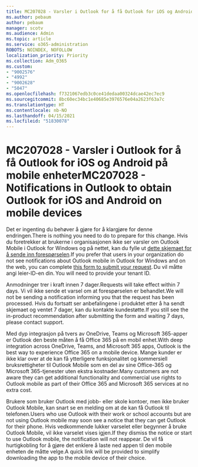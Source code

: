 ```yaml
---
title: MC207028 - Varsler i Outlook for å få Outlook for iOS og Android på mobile enheter
ms.author: pebaum
author: pebaum
manager: scotv
ms.audience: Admin
ms.topic: article
ms.service: o365-administration
ROBOTS: NOINDEX, NOFOLLOW
localization_priority: Priority
ms.collection: Adm_O365
ms.custom:
- "9002576"
- "4992"
- "9002628"
- "5047"
ms.openlocfilehash: f7321067edb3c0ce41dedaa00324dcae42ec7ec9
ms.sourcegitcommit: 8bc60ec34bc1e40685e3976576e04a2623f63a7c
ms.translationtype: HT
ms.contentlocale: nb-NO
ms.lasthandoff: 04/15/2021
ms.locfileid: "51830078"
---
```

# <a name="mc207028---notifications-in-outlook-to-obtain-outlook-for-ios-and-android-on-mobile-devices"></a><span data-ttu-id="11d1f-102">MC207028 - Varsler i Outlook for å få Outlook for iOS og Android på mobile enheter</span><span class="sxs-lookup"><span data-stu-id="11d1f-102">MC207028 - Notifications in Outlook to obtain Outlook for iOS and Android on mobile devices</span></span>

<span data-ttu-id="11d1f-103">Det er ingenting du behøver å gjøre for å klargjøre for denne endringen.</span><span class="sxs-lookup"><span data-stu-id="11d1f-103">There is nothing you need to do to prepare for this change.</span></span> <span data-ttu-id="11d1f-104">Hvis du foretrekker at brukerne i organisasjonen ikke ser varsler om Outlook Mobile i Outlook for Windows og på nettet, kan du fylle ut [dette skjemaet for å sende inn forespørselen](https://aka.ms/MC207028).</span><span class="sxs-lookup"><span data-stu-id="11d1f-104">If you prefer that users in your organization do not see notifications about Outlook mobile in Outlook for Windows and on the web, you can complete [this form to submit your request](https://aka.ms/MC207028).</span></span><span data-ttu-id="11d1f-105"> Du vil måtte angi leier-ID-en din.</span><span class="sxs-lookup"><span data-stu-id="11d1f-105"> You will need to provide your tenant ID.</span></span> 

<span data-ttu-id="11d1f-106">Anmodninger trer i kraft innen 7 dager.</span><span class="sxs-lookup"><span data-stu-id="11d1f-106">Requests will take effect within 7 days.</span></span> <span data-ttu-id="11d1f-107">Vi vil ikke sende et varsel om at forespørselen er behandlet.</span><span class="sxs-lookup"><span data-stu-id="11d1f-107">We will not be sending a notification informing you that the request has been processed.</span></span> <span data-ttu-id="11d1f-108">Hvis du fortsatt ser anbefalingene i produktet etter å ha sendt skjemaet og ventet 7 dager, kan du kontakte kundestøtte.</span><span class="sxs-lookup"><span data-stu-id="11d1f-108">If you still see the in-product recommendation after submitting the form and waiting 7 days, please contact support.</span></span>

<span data-ttu-id="11d1f-109">Med dyp integrasjon på tvers av OneDrive, Teams og Microsoft 365-apper er Outlook den beste måten å få Office 365 på en mobil enhet.</span><span class="sxs-lookup"><span data-stu-id="11d1f-109">With deep integration across OneDrive, Teams, and Microsoft 365 apps, Outlook is the best way to experience Office 365 on a mobile device.</span></span> <span data-ttu-id="11d1f-110">Mange kunder er ikke klar over at de kan få ytterligere funksjonalitet og kommersiell bruksrettigheter til Outlook Mobile som en del av sine Office-365 og Microsoft 365-tjenester uten ekstra kostnader.</span><span class="sxs-lookup"><span data-stu-id="11d1f-110">Many customers are not aware they can get additional functionality and commercial use rights to Outlook mobile as part of their Office 365 and Microsoft 365 services at no extra cost.</span></span>

<span data-ttu-id="11d1f-111">Brukere som bruker Outlook med jobb- eller skole kontoer, men ikke bruker Outlook Mobile, kan snart se en melding om at de kan få Outlook til telefonen.</span><span class="sxs-lookup"><span data-stu-id="11d1f-111">Users who use Outlook with their work or school accounts but are not using Outlook mobile may soon see a notice that they can get Outlook for their phone.</span></span> <span data-ttu-id="11d1f-112">Hvis vedkommende lukker varselet eller begynner å bruke Outlook Mobile, vil ikke varselet vises igjen.</span><span class="sxs-lookup"><span data-stu-id="11d1f-112">If they dismiss the notice or start to use Outlook mobile, the notification will not reappear.</span></span> <span data-ttu-id="11d1f-113">De vil få hurtigkobling for å gjøre det enklere å laste ned appen til den mobile enheten de måtte velge.</span><span class="sxs-lookup"><span data-stu-id="11d1f-113">A quick link will be provided to simplify downloading the app to the mobile device of their choice.</span></span>

